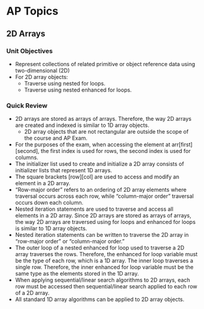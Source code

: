 # AP Topics

## 2D Arrays

### Unit Objectives
- Represent collections of related primitive or object reference data using two-dimensional (2D) 
- For 2D array objects: 
  - Traverse using nested for loops. 
  - Traverse using nested enhanced for loops. 
  
### Quick Review
- 2D arrays are stored as arrays of arrays. Therefore, the way 2D arrays are created and indexed is similar to 1D array objects. 
  - 2D array objects that are not rectangular are outside the scope of the course and AP Exam. 
- For the purposes of the exam, when accessing the element at arr[first][second], the first index is used for rows, the second index is used for columns. 
- The initializer list used to create and initialize a 2D array consists of initializer lists that represent 1D arrays. 
- The square brackets [row][col] are used to access and modify an element in a 2D array. 
- “Row-major order” refers to an ordering of 2D array elements where traversal occurs across each row, while “column-major order” traversal occurs down each column. 
- Nested iteration statements are used to traverse and access all elements in a 2D array. Since 2D arrays are stored as arrays of arrays, the way 2D arrays are traversed using for loops and enhanced for loops is similar to 1D array objects. 
- Nested iteration statements can be written to traverse the 2D array in “row-major order” or “column-major order.” 
- The outer loop of a nested enhanced for loop used to traverse a 2D array traverses the rows. Therefore, the enhanced for loop variable must be the type of each row, which is a 1D array. The inner loop traverses a single row. Therefore, the inner enhanced for loop variable must be the same type as the elements stored in the 1D array. 
- When applying sequential/linear search algorithms to 2D arrays, each row must be accessed then sequential/linear search applied to each row of a 2D array. 
- All standard 1D array algorithms can be applied to 2D array objects. 

